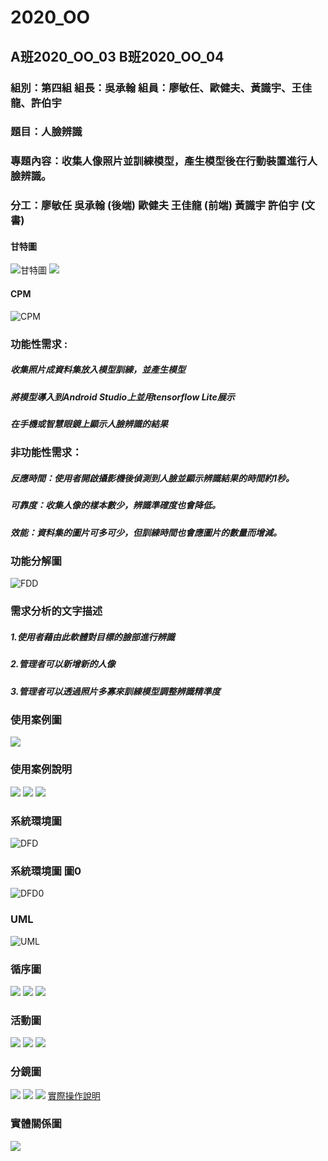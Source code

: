 # 2020_OO

## A班2020_OO_03 B班2020_OO_04

### 組別：第四組 組長：吳承翰 組員：廖敏任、歐健夫、黃識宇、王佳龍、許伯宇
### 題目：人臉辨識
### 專題內容：收集人像照片並訓練模型，產生模型後在行動裝置進行人臉辨識。
### 分工：廖敏任 吳承翰 (後端) 歐健夫 王佳龍 (前端) 黃識宇 許伯宇 (文書)
      




#### 甘特圖

![甘特圖](甘特圖.png)
![](甘特圖1.png)

#### CPM
![CPM](CPM.png)

### 功能性需求 :
##### 收集照片成資料集放入模型訓練，並產生模型
##### 將模型導入到Android Studio上並用tensorflow Lite展示
##### 在手機或智慧眼鏡上顯示人臉辨識的結果


### 非功能性需求： 
##### 反應時間：使用者開啟攝影機後偵測到人臉並顯示辨識結果的時間約1秒。
##### 可靠度：收集人像的樣本數少，辨識準確度也會降低。
##### 效能：資料集的圖片可多可少，但訓練時間也會應圖片的數量而增減。
### 功能分解圖
![FDD](FDD.png)

### 需求分析的文字描述
##### 1.使用者藉由此軟體對目標的臉部進行辨識
##### 2.管理者可以新增新的人像
##### 3.管理者可以透過照片多寡來訓練模型調整辨識精準度

### 使用案例圖
![](使用案例圖.png)

### 使用案例說明
![](使用案例說明1.png)
![](使用案例說明2.png)
![](使用案例說明4.png)


### 系統環境圖
![DFD](DFD.png)

### 系統環境圖 圖0
![DFD0](DFD0.png)

### UML
![UML](UML.png)

### 循序圖
![](循序圖.png)
![](循序圖2.png)
![](循序圖3.png)

### 活動圖
![](活動圖.png)
![](活動圖2.png)
![](活動圖3.png)

### 分鏡圖
![](輸入欄位.png)
![](按鈕介紹.png)
![](hw5.png)
[實際操作說明](https://youtu.be/TQblnyCNGOA)

### 實體關係圖
![](實體關係圖.png)
